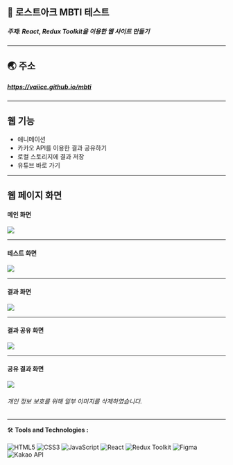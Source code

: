 ## 🎨 로스트아크 MBTI 테스트
##### 주제: React, Redux Toolkit을 이용한 웹 사이트 만들기

----

## 🌏 주소
##### <https://vaiice.github.io/mbti>

----

## 웹 기능

- 애니메이션
- 카카오 API를 이용한 결과 공유하기
- 로컬 스토리지에 결과 저장
- 유튜브 바로 가기

----

## 웹 페이지 화면
#### 메인 화면
![](https://github.com/VaIice/mbti/assets/141003473/f0a63a19-b6b5-468b-bb71-fe5dc2940a91)

---
#### 테스트 화면
![](https://github.com/VaIice/mbti/assets/141003473/eb275cb4-f4c3-441d-8521-7e89639d6456)

---
#### 결과 화면
![](https://github.com/VaIice/mbti/assets/141003473/f7123c8a-f580-44ef-aa7b-0b0973ebf1cd)

---
#### 결과 공유 화면
![](https://github.com/VaIice/mbti/assets/141003473/c95dd864-b056-44fa-8237-f0340a4a2e12)

---
#### 공유 결과 화면
![](https://github.com/VaIice/mbti/assets/141003473/f817c7b0-1d04-4eb4-9e0a-3a377a216712)

###### 개인 정보 보호를 위해 일부 이미지를 삭제하였습니다.

----
🛠️ **Tools and Technologies :** <br><br>
![HTML5](https://img.shields.io/badge/HTML5-%23E34F26.svg?&style=for-the-badge&logo=html5&logoColor=white)
![CSS3](https://img.shields.io/badge/-CSS3-1572B6?logo=css3&logoColor=white&style=for-the-badge)
![JavaScript](https://img.shields.io/badge/JavaScript-%23F7DF1E.svg?&style=for-the-badge&logo=javascript&logoColor=black)
![React](https://img.shields.io/badge/React-%2361DAFB.svg?&style=for-the-badge&logo=react&logoColor=white)
![Redux Toolkit](https://img.shields.io/badge/Redux_Toolkit-%23834383.svg?style=for-the-badge&logo=redux&logoColor=white)
![Figma](https://img.shields.io/badge/-Figma-F24E1E?logo=Figma&logoColor=white&style=for-the-badge)
![Kakao API](https://img.shields.io/badge/Kakao_API-%23FFEB00.svg?style=for-the-badge&logo=kakao&logoColor=black)
